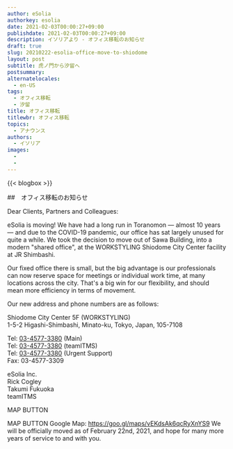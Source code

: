 ```yaml
---
author: eSolia
authorkey: esolia
date: 2021-02-03T00:00:27+09:00
publishdate: 2021-02-03T00:00:27+09:00
description: イソリアより - オフィス移転のお知らせ
draft: true
slug: 20210222-esolia-office-move-to-shiodome
layout: post
subtitle: 虎ノ門から汐留へ
postsummary: 
alternatelocales:
  - en-US
tags:
  - オフィス移転
  - 汐留
title: オフィス移転
titlewbr: オフィス移転
topics:
  - アナウンス
authors:
  - イソリア
images:
  - 
  - 
---
```


{{< blogbox >}}

##　オフィス移転のお知らせ
  
Dear Clients, Partners and Colleagues:  
  
eSolia is moving! We have had a long run in Toranomon — almost 10 years — and due to the COVID-19 pandemic, our office has sat largely unused for quite a while. We took the decision to move out of Sawa Building, into a modern "shared office", at the WORKSTYLING Shiodome City Center facility at JR Shimbashi.  

Our fixed office there is small, but the big advantage is our professionals can now reserve space for meetings or individual work time, at many locations across the city. That's a big win for our flexibility, and should mean more efficiency in terms of movement.  

Our new address and phone numbers are as follows:  

Shiodome City Center 5F (WORKSTYLING)  
1-5-2 Higashi-Shimbashi, Minato-ku, Tokyo, Japan, 105-7108  


Tel: <a href="tel:+813-4577-3380">03-4577-3380</a> (Main)  
Tel: <a href="tel:+813-4577-3388">03-4577-3380</a> (teamITMS)  
Tel: <a href="tel:+813-4577-3389">03-4577-3380</a> (Urgent Support)  
Fax: 03-4577-3309  

eSolia Inc.  
Rick Cogley  
Takumi Fukuoka  
teamITMS  
  
MAP BUTTON
  
MAP BUTTON
Google Map: https://goo.gl/maps/vEKdsAk6qcRyXnYS9
We will be officially moved as of February 22nd, 2021, and hope for many more years of service to and with you.


  
